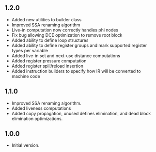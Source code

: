 ## 1.2.0
- Added new utilities to builder class
- Improved SSA renaming algorithm
- Live-in computation now correctly handles phi nodes
- Fix bug allowing DCE optimization to remove root block
- Added ability to define loop structures
- Added ability to define register groups and mark
  supported register types per variable
- Added live-in set and next-use distance computations
- Added register pressure computation
- Added register spill/reload insertion
- Added instruction builders to specify how IR will be 
  converted to machine code

## 1.1.0

- Improved SSA renaming algorithm.
- Added liveness computations
- Added copy propagation, unused defines elimination, and dead block 
  elimination optimizations.

## 1.0.0

- Initial version.
